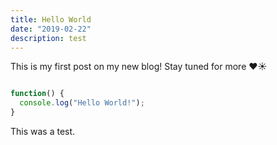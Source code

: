 ```yaml
---
title: Hello World
date: "2019-02-22"
description: test
---
```


This is my first post on my new blog! Stay tuned for more ❤️️️️☀️

```javascript

function() {
  console.log("Hello World!");
}

```

This was a test.

